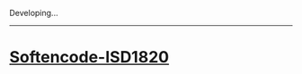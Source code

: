 Developing...
<hr/>
<h1><a href="https://github.com/Softencode/Softencode-ISD1820" title="Softencode-ISD1820">Softencode-ISD1820</a></h1>
